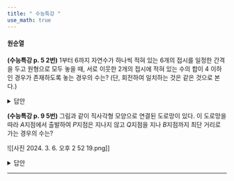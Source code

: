 ```yaml
---
title: " 수능특강 "
use_math: true
---
```


#### 원순열

**(수능특강 p. 5 2번)** 1부터 6까지 자연수가 하나씩 적혀 있는 6개의 접시를 일정한 간격을 두고 원형으로 모두 놓을 때, 서로 이웃한 2개의 접시에 적혀 있는 수의 합이 4 이하인 경우가 존재하도록 놓는 경우의 수는? (단, 회전하여 일치하는 것은 같은 것으로 본다.)

<details>
    <summary>답안</summary>

    <span style="color: red;">$\qquad$답: $84$</span>

<a href="https://youtube.com/shorts/LBqPqwNILB0?feature=share">쇼츠 영상 풀이</a>

</details> 


**(수능특강 p. 9 5번)** 그림과 같이 직사각형 모양으로 연결된 도로망이 있다. 이 도로망을 따라 $A$지점에서 출발하여 $P$지점은 지나지 않고 $Q$지점을 지나 $B$지점까지 최단 거리로 가는 경우의 수는?

![[사진 2024. 3. 6. 오후 2 52 19.png]]

<details>
    <summary>답안</summary>

**<span style="color: red;">$\qquad$답: $264$</span>**

</details> 

****
